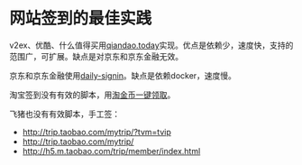 # 网站签到的最佳实践


v2ex、优酷、什么值得买用[qiandao.today](https://qiandao.today)实现。优点是依赖少，速度快，支持的范围广，可扩展。缺点是对京东和京东金融无效。

京东和京东金融使用[daily-signin](https://github.com/yidinghan/daily-signin)。缺点是依赖docker，速度慢。

淘宝签到没有有效的脚本，用[淘金币一键领取](http://www.duoduodazhe.com/App/Web/Taobao-Coin/)。

飞猪也没有有效脚本，手工签：
* http://trip.taobao.com/mytrip/?tvm=tvip
* http://trip.taobao.com/mytrip/
* http://h5.m.taobao.com/trip/member/index.html



